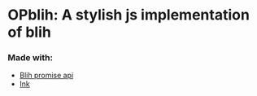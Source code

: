 # OPblih: A stylish js implementation of blih

### Made with:
* [Blih promise api](https://www.npmjs.com/package/blih)
* [Ink](https://www.npmjs.com/package/ink)
